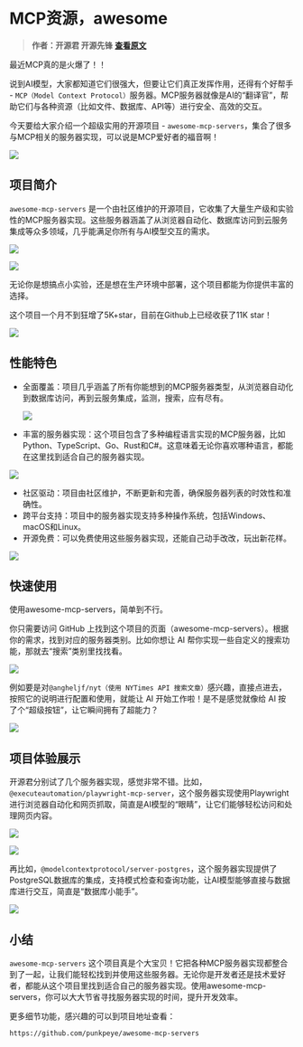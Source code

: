 # MCP资源，awesome
> **作者：开源君 开源先锋** [**查看原文**](https://mp.weixin.qq.com/s?__biz=MzkwNzU4NTMyMA%3D%3D\&mid=2247494560\&idx=1\&sn=0e1cb7c495d5e4b38a75cf904c400f8f)


最近MCP真的是火爆了！！

说到AI模型，大家都知道它们很强大，但要让它们真正发挥作用，还得有个好帮手 - `MCP（Model Context Protocol）`服务器。MCP服务器就像是AI的“翻译官”，帮助它们与各种资源（比如文件、数据库、API等）进行安全、高效的交互。

今天要给大家介绍一个超级实用的开源项目 - `awesome-mcp-servers`，集合了很多与MCP相关的服务器实现，可以说是MCP爱好者的福音啊！

![](https://mmbiz.qpic.cn/mmbiz_png/wrSY9P4VMJGBiccxs4c8oibsd8D1f5uxUFiakHRVMyZZhL5CdEJ5mkqsbgia2G9W4nKWKBssgpOentrcGzMPH4fNkw/640?wx_fmt=png\&from=appmsg)

## 项目简介

`awesome-mcp-servers` 是一个由社区维护的开源项目，它收集了大量生产级和实验性的MCP服务器实现。这些服务器涵盖了从浏览器自动化、数据库访问到云服务集成等众多领域，几乎能满足你所有与AI模型交互的需求。

![](https://mmbiz.qpic.cn/mmbiz_jpg/wrSY9P4VMJGBiccxs4c8oibsd8D1f5uxUFnUavVciakiceViaT97uoIF3AOw0UsGYKspFZbOaEiaHYMDqkoB8SuN191w/640?wx_fmt=jpeg\&from=appmsg)

![](https://mmbiz.qpic.cn/mmbiz_jpg/wrSY9P4VMJGBiccxs4c8oibsd8D1f5uxUFhEuDOuFvic5ViaDsrGQKBZ7Lg70UZlyJK8OZEJnyJH85LWGxSAqHaJdQ/640?wx_fmt=jpeg\&from=appmsg)

无论你是想搞点小实验，还是想在生产环境中部署，这个项目都能为你提供丰富的选择。

这个项目一个月不到狂增了5K+star，目前在Github上已经收获了11K star！

![](https://mmbiz.qpic.cn/mmbiz_png/wrSY9P4VMJGBiccxs4c8oibsd8D1f5uxUFKkzVUSUEK6KZEJjNoATA1W0bYLscqxQqWtq3FCOlgwqClChGSkN9Zw/640?wx_fmt=png\&from=appmsg)

## 性能特色

* 全面覆盖：项目几乎涵盖了所有你能想到的MCP服务器类型，从浏览器自动化到数据库访问，再到云服务集成，监测，搜索，应有尽有。

  ![](https://mmbiz.qpic.cn/mmbiz_png/wrSY9P4VMJGBiccxs4c8oibsd8D1f5uxUFkmvsEGsr0x5qwleLyVJ2eW1IwkDZ5bem3QcdYrr9NSZwUiaS2uhRSgQ/640?wx_fmt=png\&from=appmsg)

* 丰富的服务器实现：这个项目包含了多种编程语言实现的MCP服务器，比如Python、TypeScript、Go、Rust和C#。这意味着无论你喜欢哪种语言，都能在这里找到适合自己的服务器实现。

![](https://mmbiz.qpic.cn/mmbiz_png/wrSY9P4VMJGBiccxs4c8oibsd8D1f5uxUFDanGZvdELrEdJhk8icSI0YxjNGtCR6e1zZQuQOS76ZGhg5CXAicDtFxg/640?wx_fmt=png\&from=appmsg)

* 社区驱动：项目由社区维护，不断更新和完善，确保服务器列表的时效性和准确性。
* 跨平台支持：项目中的服务器实现支持多种操作系统，包括Windows、macOS和Linux。
* 开源免费：可以免费使用这些服务器实现，还能自己动手改改，玩出新花样。

![](https://mmbiz.qpic.cn/mmbiz_png/wrSY9P4VMJGBiccxs4c8oibsd8D1f5uxUFZ6KzymM5GV2nfzB0nAdJIicwhVO98BoeiaTfrToCszLqiavxDhjXU9jaA/640?wx_fmt=png\&from=appmsg)

## 快速使用

使用awesome-mcp-servers，简单到不行。

你只需要访问 GitHub 上找到这个项目的页面（awesome-mcp-servers）。根据你的需求，找到对应的服务器类别。比如你想让 AI 帮你实现一些自定义的搜索功能，那就去“搜索”类别里找找看。

![](https://mmbiz.qpic.cn/mmbiz_png/wrSY9P4VMJGBiccxs4c8oibsd8D1f5uxUF7gk1yrJho2JzIJRP8NbVNQcOmRDlLBFwxpVKINXPdpXsrtjfAVTf3w/640?wx_fmt=png\&from=appmsg)

例如要是对`@angheljf/nyt（使用 NYTimes API 搜索文章）`感兴趣，直接点进去，按照它的说明进行配置和使用，就能让 AI 开始工作啦！是不是感觉就像给 AI 按了个“超级按钮”，让它瞬间拥有了超能力？

![](https://mmbiz.qpic.cn/mmbiz_png/wrSY9P4VMJGBiccxs4c8oibsd8D1f5uxUFnYzAicn4cWSF7BqkdSd6mYhM8bmYVeJiaCZgoNKx0aGrYOzsxabPiaia1Q/640?wx_fmt=png\&from=appmsg)

## 项目体验展示

开源君分别试了几个服务器实现，感觉非常不错。比如，`@executeautomation/playwright-mcp-server`，这个服务器实现使用Playwright进行浏览器自动化和网页抓取，简直是AI模型的“眼睛”，让它们能够轻松访问和处理网页内容。

![](https://mmbiz.qpic.cn/mmbiz_png/wrSY9P4VMJGBiccxs4c8oibsd8D1f5uxUF6LDRfgT0qzKNPOOd1bXV3fV7MXyEDBYoPxU853VVI9e5dn4zsWff0g/640?wx_fmt=png\&from=appmsg)

![](https://mmbiz.qpic.cn/mmbiz_png/wrSY9P4VMJGBiccxs4c8oibsd8D1f5uxUFGRgg0HYiak9OHIoyUKdwEtDcYHQVUqKFQF4QPiaJmsuqJic33Tfqr2ZxQ/640?wx_fmt=png\&from=appmsg)

再比如，`@modelcontextprotocol/server-postgres`，这个服务器实现提供了PostgreSQL数据库的集成，支持模式检查和查询功能，让AI模型能够直接与数据库进行交互，简直是“数据库小能手”。

![](https://mmbiz.qpic.cn/mmbiz_png/wrSY9P4VMJGBiccxs4c8oibsd8D1f5uxUFKJrkl4H4SsVUKUGdoEibibiclt30Fqr9d8VicqEgH3qZRWAytBdLBJ9UNA/640?wx_fmt=png\&from=appmsg)

## 小结

`awesome-mcp-servers` 这个项目真是个大宝贝！它把各种MCP服务器实现都整合到了一起，让我们能轻松找到并使用这些服务器。无论你是开发者还是技术爱好者，都能从这个项目里找到适合自己的服务器实现。使用awesome-mcp-servers，你可以大大节省寻找服务器实现的时间，提升开发效率。

更多细节功能，感兴趣的可以到项目地址查看：

```text
https://github.com/punkpeye/awesome-mcp-servers
```
